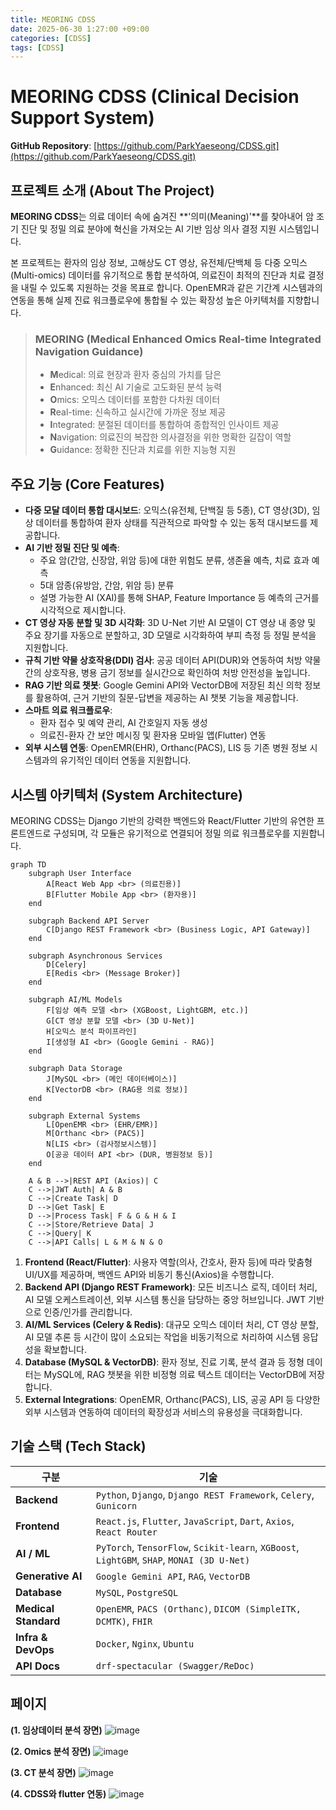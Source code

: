 ```yaml
---
title: MEORING CDSS
date: 2025-06-30 1:27:00 +09:00
categories: [CDSS]
tags: [CDSS]
---
```


# MEORING CDSS (Clinical Decision Support System)

**GitHub Repository**: [https://github.com/ParkYaeseong/CDSS.git](https://github.com/ParkYaeseong/CDSS.git)


## 프로젝트 소개 (About The Project)

**MEORING CDSS**는 의료 데이터 속에 숨겨진 **'의미(Meaning)'**를 찾아내어 암 조기 진단 및 정밀 의료 분야에 혁신을 가져오는 AI 기반 임상 의사 결정 지원 시스템입니다.

본 프로젝트는 환자의 임상 정보, 고해상도 CT 영상, 유전체/단백체 등 다중 오믹스(Multi-omics) 데이터를 유기적으로 통합 분석하여, 의료진이 최적의 진단과 치료 결정을 내릴 수 있도록 지원하는 것을 목표로 합니다. OpenEMR과 같은 기간계 시스템과의 연동을 통해 실제 진료 워크플로우에 통합될 수 있는 확장성 높은 아키텍처를 지향합니다.

> ### **MEORING** (Medical Enhanced Omics Real-time Integrated Navigation Guidance)
>
>   - **M**edical: 의료 현장과 환자 중심의 가치를 담은
>   - **E**nhanced: 최신 AI 기술로 고도화된 분석 능력
>   - **O**mics: 오믹스 데이터를 포함한 다차원 데이터
>   - **R**eal-time: 신속하고 실시간에 가까운 정보 제공
>   - **I**ntegrated: 분절된 데이터를 통합하여 종합적인 인사이트 제공
>   - **N**avigation: 의료진의 복잡한 의사결정을 위한 명확한 길잡이 역할
>   - **G**uidance: 정확한 진단과 치료를 위한 지능형 지원


## 주요 기능 (Core Features)

  - **다중 모달 데이터 통합 대시보드**: 오믹스(유전체, 단백질 등 5종), CT 영상(3D), 임상 데이터를 통합하여 환자 상태를 직관적으로 파악할 수 있는 동적 대시보드를 제공합니다.
  - **AI 기반 정밀 진단 및 예측**:
      - 주요 암(간암, 신장암, 위암 등)에 대한 위험도 분류, 생존율 예측, 치료 효과 예측
      - 5대 암종(유방암, 간암, 위암 등) 분류
      - 설명 가능한 AI (XAI)를 통해 SHAP, Feature Importance 등 예측의 근거를 시각적으로 제시합니다.
  - **CT 영상 자동 분할 및 3D 시각화**: 3D U-Net 기반 AI 모델이 CT 영상 내 종양 및 주요 장기를 자동으로 분할하고, 3D 모델로 시각화하여 부피 측정 등 정밀 분석을 지원합니다.
  - **규칙 기반 약물 상호작용(DDI) 검사**: 공공 데이터 API(DUR)와 연동하여 처방 약물 간의 상호작용, 병용 금기 정보를 실시간으로 확인하여 처방 안전성을 높입니다.
  - **RAG 기반 의료 챗봇**: Google Gemini API와 VectorDB에 저장된 최신 의학 정보를 활용하여, 근거 기반의 질문-답변을 제공하는 AI 챗봇 기능을 제공합니다.
  - **스마트 의료 워크플로우**:
      - 환자 접수 및 예약 관리, AI 간호일지 자동 생성
      - 의료진-환자 간 보안 메시징 및 환자용 모바일 앱(Flutter) 연동
  - **외부 시스템 연동**: OpenEMR(EHR), Orthanc(PACS), LIS 등 기존 병원 정보 시스템과의 유기적인 데이터 연동을 지원합니다.

## 시스템 아키텍처 (System Architecture)

MEORING CDSS는 Django 기반의 강력한 백엔드와 React/Flutter 기반의 유연한 프론트엔드로 구성되며, 각 모듈은 유기적으로 연결되어 정밀 의료 워크플로우를 지원합니다.

```mermaid
graph TD
    subgraph User Interface
        A[React Web App <br> (의료진용)]
        B[Flutter Mobile App <br> (환자용)]
    end

    subgraph Backend API Server
        C[Django REST Framework <br> (Business Logic, API Gateway)]
    end

    subgraph Asynchronous Services
        D[Celery]
        E[Redis <br> (Message Broker)]
    end

    subgraph AI/ML Models
        F[임상 예측 모델 <br> (XGBoost, LightGBM, etc.)]
        G[CT 영상 분할 모델 <br> (3D U-Net)]
        H[오믹스 분석 파이프라인]
        I[생성형 AI <br> (Google Gemini - RAG)]
    end

    subgraph Data Storage
        J[MySQL <br> (메인 데이터베이스)]
        K[VectorDB <br> (RAG용 의료 정보)]
    end

    subgraph External Systems
        L[OpenEMR <br> (EHR/EMR)]
        M[Orthanc <br> (PACS)]
        N[LIS <br> (검사정보시스템)]
        O[공공 데이터 API <br> (DUR, 병원정보 등)]
    end

    A & B -->|REST API (Axios)| C
    C -->|JWT Auth| A & B
    C -->|Create Task| D
    D -->|Get Task| E
    D -->|Process Task| F & G & H & I
    C -->|Store/Retrieve Data| J
    C -->|Query| K
    C -->|API Calls| L & M & N & O
```

1.  **Frontend (React/Flutter)**: 사용자 역할(의사, 간호사, 환자 등)에 따라 맞춤형 UI/UX를 제공하며, 백엔드 API와 비동기 통신(Axios)을 수행합니다.
2.  **Backend API (Django REST Framework)**: 모든 비즈니스 로직, 데이터 처리, AI 모델 오케스트레이션, 외부 시스템 통신을 담당하는 중앙 허브입니다. JWT 기반으로 인증/인가를 관리합니다.
3.  **AI/ML Services (Celery & Redis)**: 대규모 오믹스 데이터 처리, CT 영상 분할, AI 모델 추론 등 시간이 많이 소요되는 작업을 비동기적으로 처리하여 시스템 응답성을 확보합니다.
4.  **Database (MySQL & VectorDB)**: 환자 정보, 진료 기록, 분석 결과 등 정형 데이터는 MySQL에, RAG 챗봇을 위한 비정형 의료 텍스트 데이터는 VectorDB에 저장합니다.
5.  **External Integrations**: OpenEMR, Orthanc(PACS), LIS, 공공 API 등 다양한 외부 시스템과 연동하여 데이터의 확장성과 서비스의 유용성을 극대화합니다.



## 기술 스택 (Tech Stack)

| 구분                  | 기술                                                                                              |
| --------------------- | ------------------------------------------------------------------------------------------------- |
| **Backend** | `Python`, `Django`, `Django REST Framework`, `Celery`, `Gunicorn`                                   |
| **Frontend** | `React.js`, `Flutter`, `JavaScript`, `Dart`, `Axios`, `React Router`                                |
| **AI / ML** | `PyTorch`, `TensorFlow`, `Scikit-learn`, `XGBoost`, `LightGBM`, `SHAP`, `MONAI (3D U-Net)`            |
| **Generative AI** | `Google Gemini API`, `RAG`, `VectorDB`                                                            |
| **Database** | `MySQL`, `PostgreSQL`                                                                             |
| **Medical Standard** | `OpenEMR`, `PACS (Orthanc)`, `DICOM (SimpleITK, DCMTK)`, `FHIR`                                     |
| **Infra & DevOps** | `Docker`, `Nginx`, `Ubuntu`                                                                       |
| **API Docs** | `drf-spectacular (Swagger/ReDoc)`                                                                 |


## 페이지
**(1. 임상데이터 분석 장면)**
![image](assets/cdss/clinic.png)

**(2. Omics 분석 장면)**
![image](assets/cdss/omics.png)

**(3. CT 분석 장면)**
![image](assets/cdss/ct.png)

**(4. CDSS와 flutter 연동)**
![image](assets/cdss/flutter.png)
